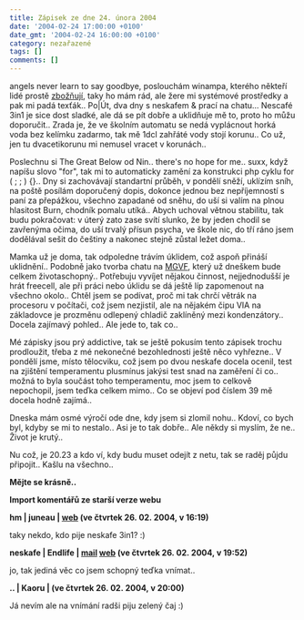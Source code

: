 ```yaml
---
title: Zápisek ze dne 24. února 2004
date: '2004-02-24 17:00:00 +0100'
date_gmt: '2004-02-24 16:00:00 +0100'
category: nezařazené
tags: []
comments: []
---
```

<p>angels never learn to say goodbye, poslouchám winampa, kterého někteří lidé prostě  <a href="https://juneau.wz.cz/index.php?text=1077564240">zbožňují</a>, taky ho mám  rád, ale žere mi systémové prostředky a pak mi padá texťák.. Po|Út, dva dny s neskafem &amp; prací na chatu...  Nescafé 3in1 je sice dost sladké, ale dá se pít dobře a uklidňuje mě to, proto ho můžu doporučit.. Zrada je, že  ve školním automatu se nedá vyplácnout horká voda bez kelímku zadarmo, tak mě 1dcl zahřáté vody stojí korunu..  Co už, jen tu dvacetikorunu mi nemusel vracet v korunách..</p>
<p>Poslechnu si The Great Below od Nin.. there's no hope for me.. suxx, když napíšu slovo &quot;for&quot;,  tak mi to automaticky zamění za konstrukci php cyklu for ( ; ; ) {}.. Dny si zachovávají standartní průběh,  v pondělí sněží, uklízím sníh, na poště posílám doporučený dopis, dokonce jednou bez nepříjemností s paní  za přepážkou, všechno zapadané od sněhu, do uší si valím na plnou hlasitost Burn, chodník pomalu utíká..  Abych uchoval větnou stabilitu, tak budu pokračovat: v úterý zato zase svítí slunko, že by jeden chodil  se zavřenýma očima, do uší trvalý přísun psycha, ve škole nic, do tří ráno jsem dodělával sešit do češtiny  a nakonec stejně zůstal ležet doma..</p>
<p>Mamka už je doma, tak odpoledne trávím úklidem, což aspoň přináší uklidnění.. Podobně jako tvorba chatu na  <a href="https://mgvforum.wz.cz">MGVF</a>, který už dneškem bude celkem životaschopný.. Potřebuju vyvíjet  nějakou činnost, nejjednodušší je hrát freecell, ale při práci nebo úklidu se dá ještě líp zapomenout na všechno  okolo.. Chtěl jsem se podívat, proč mi tak chrčí větrák na procesoru v počítači, což jsem nezjistil, ale  na nějakém čipu VIA na základovce je prozměnu odlepený chladič zaklíněný mezi kondenzátory.. Docela zajímavý  pohled.. Ale jede to, tak co..</p>
<p>Mé zápisky jsou prý addictive, tak se ještě pokusím tento zápisek trochu prodloužit, třeba z mé nekonečné  bezohlednosti ještě něco vyhřezne.. V pondělí jsme, místo tělocviku, což jsem po dvou neskafe docela ocenil,  test na zjištění temperamentu plusmínus jakýsi test snad na zaměření či co.. možná to byla součást toho  temperamentu, moc jsem to celkově nepochopil, jsem teďka celkem mimo..  Co se objeví pod číslem 39 mě docela hodně zajímá..</p>
<p>Dneska mám osmé výročí ode dne, kdy jsem si zlomil nohu.. Kdoví, co bych byl, kdyby se mi to nestalo..  Asi je to tak dobře.. Ale někdy si myslím, že ne.. Život je krutý..</p>
<p>Nu což, je 20.23 a kdo ví, kdy budu muset odejít z netu, tak se raděj půjdu připojit.. Kašlu na všechno..</p>
<p><strong>Mějte se krásně..</strong></p>
<div class="import-komentaru">
<p><strong>Import komentářů ze starší verze webu</strong></p>
<div class="comment">
<p style="font-weight:bold"><span class="compredmet">hm</span> | <span class="comname">juneau</span> |  <a href="https://juneau.wz.cz">web</a> (ve&nbsp;čtvrtek&nbsp;26.&nbsp;02.&nbsp;2004,&nbsp;v&nbsp;16:19)</p>
<p>taky nekdo, kdo pije neskafe 3in1? :) </p>
</div>
<div class="comment">
<p style="font-weight:bold"><span class="compredmet">neskafe</span> | <span class="comname">Endlife</span> |  <a href="mailto:jan.martinek@post.cz">mail</a>  <a href="https://jan-martinek.com">web</a> (ve&nbsp;čtvrtek&nbsp;26.&nbsp;02.&nbsp;2004,&nbsp;v&nbsp;19:52)</p>
<p>jo, tak jediná věc co jsem schopný teďka vnímat.. </p>
</div>
<div class="comment">
<p style="font-weight:bold"><span class="compredmet">..</span> | <span class="comname">Kaoru </span> | (ve&nbsp;čtvrtek&nbsp;26.&nbsp;02.&nbsp;2004,&nbsp;v&nbsp;20:00)</p>
<p>Já nevím ale na vnímání radši piju zelený čaj :) </p>
</div>
</div>
